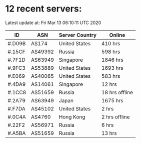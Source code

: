 # 12 recent servers:

Latest update at: Fri Mar 13 06:10:11 UTC 2020

| ID | ASN | Server Country | Online |
| -- | --- | -------------- | ------ |
| #.D09B | AS174 | United States | 410 hrs |
| #.15CF | AS49392 | Russia | 598 hrs |
| #.7F1D | AS63949 | Singapore | 1846 hrs |
| #.9FC3 | AS53889 | United States | 1693 hrs |
| #.E069 | AS40065 | United States | 583 hrs |
| #.4DA9 | AS14061 | Singapore | 12 hrs |
| #.1CC8 | AS51659 | Russia | 18 hrs offline |
| #.2A79 | AS63949 | Japan | 1675 hrs |
| #.F7DA | AS45102 | United States | 2 hrs |
| #.0C4A | AS4760 | Hong Kong | 2 hrs offline |
| #.22F2 | AS56971 | Russia | 6 hrs |
| #.A5BA | AS51659 | Russia | 13 hrs |

